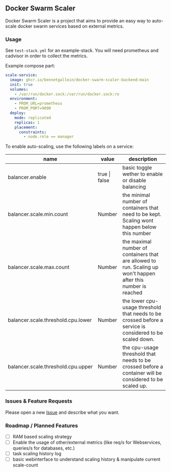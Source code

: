 ## Docker Swarm Scaler

Docker Swarm Scaler is a project that aims to provide an easy way to auto-scale docker swarm services based on external metrics.

### Usage

See `test-stack.yml` for an example-stack. You will need prometheus and cadvisor in order to collect the metrics.

Example compose part:

```yml
scale-service:
  image: ghcr.io/bennetgallein/docker-swarm-scaler-backend:main
  init: true
  volumes:
    - /var/run/docker.sock:/var/run/docker.sock:ro
  environment:
    - PROM_URL=prometheus
    - PROM_PORT=9090
  deploy:
    mode: replicated
    replicas: 1
    placement:
      constraints:
        - node.role == manager
```

To enable auto-scaling, use the following labels on a service:

| name                               | value         | description                                                                                                    |
| ---------------------------------- | ------------- | -------------------------------------------------------------------------------------------------------------- |
| balancer.enable                    | true \| false | basic toggle wether to enable or disable balancing                                                             |
| balancer.scale.min.count           | Number        | the minimal number of containers that need to be kept. Scaling wont happen below this number                   |
| balancer.scale.max.count           | Number        | the maximal number of containers that are allowed to run. Scaling up won't happen after this number is reached |
| balancer.scale.threshold.cpu.lower | Number        | the lower cpu-usage threshold that needs to be crossed before a service is considered to be scaled down.       |
| balancer.scale.threshold.cpu.upper | Number        | the cpu-usage threshold that needs to be crossed before a container will be considered to be scaled up.        |

### Issues & Feature Requests

Please open a new [Issue](https://github.com/bennetgallein/docker-swarm-scaler/issues/new) and describe what you want.

### Roadmap / Planned Features

- [ ] RAM based scaling strategy
- [ ] Enable the usage of other/external metrics (like req/s for Webservices, queries/s for databases, etc.)
- [ ] task scaling history log
- [ ] basic webinterface to understand scaling history & manipulate current scale-count
